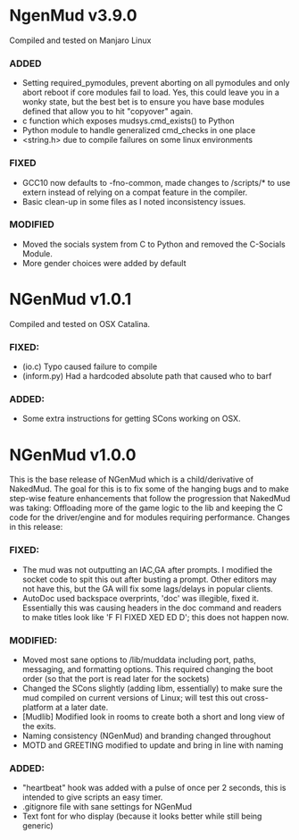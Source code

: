 # NgenMud v3.9.0
Compiled and tested on Manjaro Linux
### ADDED
- Setting required_pymodules, prevent aborting on all pymodules and only abort reboot if core modules fail to load. Yes, this could leave you in a wonky state, but the best bet is to ensure you have base modules defined that allow you to hit "copyover" again.
- c function which exposes mudsys.cmd_exists() to Python
- Python module to handle generalized cmd_checks in one place
- <string.h> due to compile failures on some linux environments
### FIXED
- GCC10 now defaults to -fno-common, made changes to /scripts/* to use extern instead of relying on a compat feature in the compiler.
- Basic clean-up in some files as I noted inconsistency issues.
### MODIFIED
- Moved the socials system from C to Python and removed the C-Socials Module.
- More gender choices were added by default
# NGenMud v1.0.1
Compiled and tested on OSX Catalina.
### FIXED:
- (io.c) Typo caused failure to compile
- (inform.py) Had a hardcoded absolute path that caused who to barf
### ADDED:
- Some extra instructions for getting SCons working on OSX.
# NGenMud v1.0.0
This is the base release of NGenMud which is a child/derivative of NakedMud. The goal for this is to fix some of the hanging bugs and to make step-wise feature enhancements that follow the progression that NakedMud was taking: Offloading more of the game logic to the lib and keeping the C code for the driver/engine and for modules requiring performance. Changes in this release:
### FIXED:
- The mud was not outputting an IAC,GA after prompts. I modified the socket code to spit this out after busting a prompt. Other editors may not have this, but the GA will fix some lags/delays in popular clients.
- AutoDoc used backspace overprints, 'doc' was illegible, fixed it. Essentially this was causing headers in the doc command and readers to make titles look like 'F FI FIXED XED ED D'; this does not happen now.
### MODIFIED:
- Moved most sane options to /lib/muddata including port, paths, messaging,     and formatting options. This required changing the boot order (so that the port is read later for the sockets)
- Changed the SCons slightly (adding libm, essentially) to make sure the mud compiled on current versions of Linux; will test this out cross-platform at a later date.
- [Mudlib] Modified look in rooms to create both a short and long view of the exits.
- Naming consistency (NGenMud) and branding changed throughout
- MOTD and GREETING modified to update and bring in line with naming
### ADDED:
- "heartbeat" hook was added with a pulse of once per 2 seconds, this is intended to give scripts an easy timer.
- .gitignore file with sane settings for NGenMud
- Text font for who display (because it looks better while still being generic)
